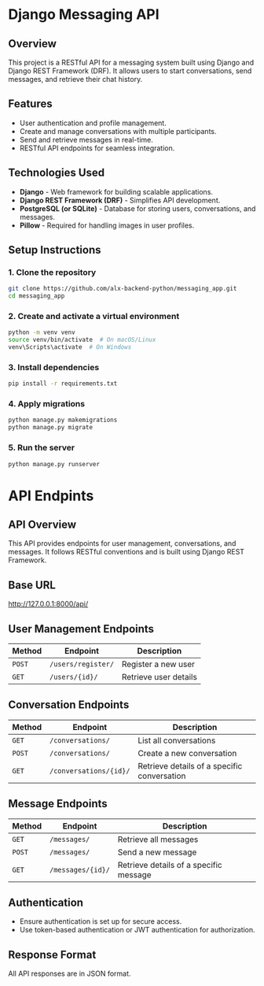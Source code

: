 # Django Messaging API

## Overview

This project is a RESTful API for a messaging system built using Django and Django REST Framework (DRF). It allows users to start conversations, send messages, and retrieve their chat history.

## Features
- User authentication and profile management.
- Create and manage conversations with multiple participants.
- Send and retrieve messages in real-time.
- RESTful API endpoints for seamless integration.

## Technologies Used
- **Django** - Web framework for building scalable applications.
- **Django REST Framework (DRF)** - Simplifies API development.
- **PostgreSQL (or SQLite)** - Database for storing users, conversations, and messages.
- **Pillow** - Required for handling images in user profiles.


## Setup Instructions

### 1. Clone the repository
```bash
git clone https://github.com/alx-backend-python/messaging_app.git
cd messaging_app
```

### 2. Create and activate a virtual environment
```bash
python -m venv venv
source venv/bin/activate  # On macOS/Linux
venv\Scripts\activate  # On Windows
```

### 3. Install dependencies
```bash
pip install -r requirements.txt
```

### 4. Apply migrations
```bash
python manage.py makemigrations
python manage.py migrate
```

### 5. Run the server
```bash
python manage.py runserver
```

# API Endpints

## API Overview
This API provides endpoints for user management, conversations, and messages. It follows RESTful conventions and is built using Django REST Framework.

## Base URL
http://127.0.0.1:8000/api/


## User Management Endpoints
| Method | Endpoint | Description |
|--------|---------|------------|
| `POST` | `/users/register/` | Register a new user |
| `GET`  | `/users/{id}/` | Retrieve user details |

## Conversation Endpoints
| Method | Endpoint | Description |
|--------|---------|------------|
| `GET`  | `/conversations/` | List all conversations |
| `POST` | `/conversations/` | Create a new conversation |
| `GET`  | `/conversations/{id}/` | Retrieve details of a specific conversation |

## Message Endpoints
| Method | Endpoint | Description |
|--------|---------|------------|
| `GET`  | `/messages/` | Retrieve all messages |
| `POST` | `/messages/` | Send a new message |
| `GET`  | `/messages/{id}/` | Retrieve details of a specific message |

## Authentication
- Ensure authentication is set up for secure access.
- Use token-based authentication or JWT authentication for authorization.

## Response Format
All API responses are in JSON format.

